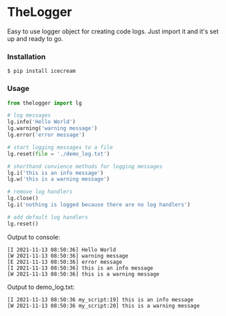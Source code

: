 # TheLogger

Easy to use logger object for creating code logs. Just import it and it's set up and ready to go.

### Installation

```
$ pip install icecream
```

### Usage

```python
from thelogger import lg

# log messages
lg.info('Hello World')
lg.warning('warning message')
lg.error('error message')

# start logging messages to a file
lg.reset(file = './demo_log.txt')

# shorthand convience methods for logging messages
lg.i('this is an info message')
lg.w('this is a warning message')

# remove log handlers
lg.close()
lg.i('nothing is logged because there are no log handlers')

# add default log handlers
lg.reset()
```

Output to console:

```
[I 2021-11-13 08:50:36] Hello World
[W 2021-11-13 08:50:36] warning message
[E 2021-11-13 08:50:36] error message
[I 2021-11-13 08:50:36] this is an info message
[W 2021-11-13 08:50:36] this is a warning message
```

Output to demo_log.txt:

```
[I 2021-11-13 08:50:36 my_script:19] this is an info message
[W 2021-11-13 08:50:36 my_script:20] this is a warning message
```
